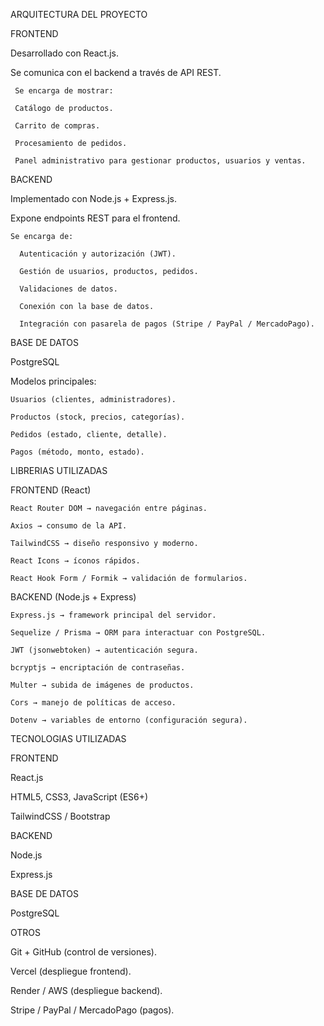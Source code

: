 ARQUITECTURA DEL PROYECTO


FRONTEND 
  
  Desarrollado con React.js.
  
  Se comunica con el backend a través de API REST.
  
     Se encarga de mostrar: 
     
     Catálogo de productos.

     Carrito de compras.
     
     Procesamiento de pedidos.
     
     Panel administrativo para gestionar productos, usuarios y ventas.

BACKEND 
  
  Implementado con Node.js + Express.js.
  
  Expone endpoints REST para el frontend.
    
    Se encarga de:
      
      Autenticación y autorización (JWT).
     
      Gestión de usuarios, productos, pedidos.
     
      Validaciones de datos.
     
      Conexión con la base de datos.
      
      Integración con pasarela de pagos (Stripe / PayPal / MercadoPago).

BASE DE DATOS 

  PostgreSQL 
  
  Modelos principales:
  
    Usuarios (clientes, administradores).
    
    Productos (stock, precios, categorías).
    
    Pedidos (estado, cliente, detalle).
    
    Pagos (método, monto, estado).


LIBRERIAS UTILIZADAS

 FRONTEND (React)
 
    React Router DOM → navegación entre páginas.
    
    Axios → consumo de la API.
    
    TailwindCSS → diseño responsivo y moderno.
    
    React Icons → íconos rápidos.
    
    React Hook Form / Formik → validación de formularios.

    
 BACKEND (Node.js + Express)
 
    Express.js → framework principal del servidor.
    
    Sequelize / Prisma → ORM para interactuar con PostgreSQL.
    
    JWT (jsonwebtoken) → autenticación segura.
    
    bcryptjs → encriptación de contraseñas.
    
    Multer → subida de imágenes de productos.
    
    Cors → manejo de políticas de acceso.
    
    Dotenv → variables de entorno (configuración segura).
    

TECNOLOGIAS UTILIZADAS

 FRONTEND
 
   React.js

   HTML5, CSS3, JavaScript (ES6+)
   
   TailwindCSS / Bootstrap
   

 BACKEND
 
   Node.js
   
   Express.js


 BASE DE DATOS
 
   PostgreSQL 
   
 
 OTROS
 
   Git + GitHub (control de versiones).
   
   Vercel (despliegue frontend).
   
   Render / AWS (despliegue backend).
   
   Stripe / PayPal / MercadoPago (pagos).
